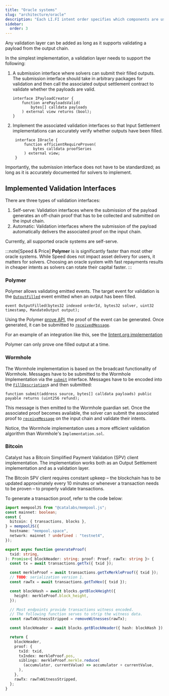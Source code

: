 ```yaml
---
title: "Oracle systems"
slug: "architecture/oracle"
description: "Each LI.FI intent order specifies which components are used for which aspects of the swap. Validation layers can be permissionlessly chosen by the issuer of an intent, and anyone can write a validation layer."
sidebar:
  order: 3
---
```


Any validation layer can be added as long as it supports validating a payload from the output chain.

In the simplest implementation, a validation layer needs to support the following:

1. A submission interface where solvers can submit their filled outputs. The submission interface should take in arbitrary packages for validation and then call the associated output settlement contract to validate whether the payloads are valid.
    ```solidity
    interface IPayloadCreator {
        function arePayloadsValid(
            bytes[] calldata payloads
        ) external view returns (bool);
    }
    ```

2. Implement the associated validation interfaces so that Input Settlement implementations can accurately verify whether outputs have been filled.
   ```solidity
    interface IOracle {
        function efficientRequireProven(
            bytes calldata proofSeries
        ) external view;
    }
    ```

Importantly, the submission interface does not have to be standardized; as long as it is accurately documented for solvers to implement.

## Implemented Validation Interfaces

There are three types of validation interfaces:
1. Self-serve: Validation interfaces where the submission of the payload generates an off-chain proof that has to be collected and submitted on the input chain.
2. Automatic: Validation interfaces where the submission of the payload automatically delivers the associated proof on the input chain.

Currently, all supported oracle systems are self-serve.

:::note[Speed & Price]
**Polymer** is is significantly faster than most other oracle systems. While Speed does not impact asset delivery for users, it matters for solvers. Choosing an oracle system with fast repayments results in cheaper intents as solvers can rotate their capital faster.
:::

### Polymer

Polymer allows validating emitted events. The target event for validation is the [`OutputFilled`](https://github.com/openintentsframework/oif-contracts/blob/main/src/output/BaseOutputSettler.sol#L95) event emitted when an output has been filled.
```solidity
event OutputFilled(bytes32 indexed orderId, bytes32 solver, uint32 timestamp, MandateOutput output);
```

Using the Polymer [prove API](https://docs.polymerlabs.org/docs/build/prove-api-V2/api-endpoints#1-request-log-proof), the proof of the event can be generated. Once generated, it can be submitted to [`receivedMessage`](https://github.com/openintentsframework/oif-contracts/blob/main/src/oracles/polymer/PolymerOracle.sol#L63-L67).

For an example of an integration like this, see the [lintent.org implementation](https://github.com/catalystsystem/lintent/blob/a4aa78cd058cade732b73d83aa2843dd4e9ea24d/src/lib/utils/lifiintent/tx.ts#L524-L577)

Polymer can only prove one filled output at a time.

### Wormhole

The Wormhole implementation is based on the broadcast functionality of Wormhole. Messages have to be submitted to the Wormhole Implementation via the [`submit`](https://github.com/openintentsframework/oif-contracts/blob/daa8913e5803d8b62b646335d4c5130cdfacfec8/src/oracles/wormhole/WormholeOracle.sol#L43) interface. Messages have to be encoded into the [`FillDescription`](https://github.com/openintentsframework/oif-contracts/blob/main/src/libs/MandateOutputEncodingLib.sol#L21-L36)s and then submitted:
```solidity
function submit(address source, bytes[] calldata payloads) public payable returns (uint256 refund);
```

This message is then emitted to the Wormhole guardian set. Once the associated proof becomes available, the solver can submit the associated proof to [`receiveMessage`](https://github.com/openintentsframework/oif-contracts/blob/daa8913e5803d8b62b646335d4c5130cdfacfec8/src/oracles/wormhole/WormholeOracle.sol#L78-L80) on the input chain and validate their intents.

Notice, the Wormhole implementation uses a more efficient validation algorithm than Wormhole's `Implementation.sol`.

### Bitcoin

Catalyst has a Bitcoin Simplified Payment Validation (SPV) client implementation. The implementation works both as an Output Settlement implementation and as a validation layer.

The Bitcoin SPV client requires constant upkeep – the blockchain has to be updated approximately every 10 minutes or whenever a transaction needs to be proven – to properly validate transactions.

To generate a transaction proof, refer to the code below:

```typescript
import mempoolJS from "@catalabs/mempool.js";
const mainnet: boolean;
const {
  bitcoin: { transactions, blocks },
} = mempoolJS({
  hostname: "mempool.space",
  network: mainnet ? undefined : "testnet4",
});

export async function generateProof(
  txid: string,
): Promise<{ blockHeader: string; proof: Proof; rawTx: string }> {
  const tx = await transactions.getTx({ txid });

  const merkleProof = await transactions.getTxMerkleProof({ txid });
  // TODO: serialization version 1.
  const rawTx = await transactions.getTxHex({ txid });

  const blockHash = await blocks.getBlockHeight({
    height: merkleProof.block_height,
  });

  // Most endpoints provide transactions witness encoded.
  // The following function serves to strip the witness data.
  const rawTxWitnessStripped = removeWitnesses(rawTx);

  const blockHeader = await blocks.getBlockHeader({ hash: blockHash });

  return {
    blockHeader,
    proof: {
      txId: txid,
      txIndex: merkleProof.pos,
      siblings: merkleProof.merkle.reduce(
        (accumulator, currentValue) => accumulator + currentValue,
      ),
    },
    rawTx: rawTxWitnessStripped,
  };
}
```
